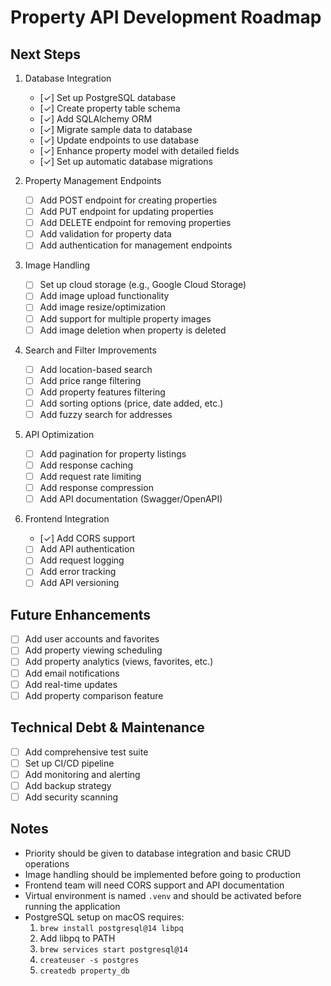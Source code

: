 # Property API Development Roadmap

## Next Steps
1. Database Integration
   - [✓] Set up PostgreSQL database
   - [✓] Create property table schema
   - [✓] Add SQLAlchemy ORM
   - [✓] Migrate sample data to database
   - [✓] Update endpoints to use database
   - [✓] Enhance property model with detailed fields
   - [✓] Set up automatic database migrations

2. Property Management Endpoints
   - [ ] Add POST endpoint for creating properties
   - [ ] Add PUT endpoint for updating properties
   - [ ] Add DELETE endpoint for removing properties
   - [ ] Add validation for property data
   - [ ] Add authentication for management endpoints

3. Image Handling
   - [ ] Set up cloud storage (e.g., Google Cloud Storage)
   - [ ] Add image upload functionality
   - [ ] Add image resize/optimization
   - [ ] Add support for multiple property images
   - [ ] Add image deletion when property is deleted

4. Search and Filter Improvements
   - [ ] Add location-based search
   - [ ] Add price range filtering
   - [ ] Add property features filtering
   - [ ] Add sorting options (price, date added, etc.)
   - [ ] Add fuzzy search for addresses

5. API Optimization
   - [ ] Add pagination for property listings
   - [ ] Add response caching
   - [ ] Add request rate limiting
   - [ ] Add response compression
   - [ ] Add API documentation (Swagger/OpenAPI)

6. Frontend Integration
   - [✓] Add CORS support
   - [ ] Add API authentication
   - [ ] Add request logging
   - [ ] Add error tracking
   - [ ] Add API versioning

## Future Enhancements
- [ ] Add user accounts and favorites
- [ ] Add property viewing scheduling
- [ ] Add property analytics (views, favorites, etc.)
- [ ] Add email notifications
- [ ] Add real-time updates
- [ ] Add property comparison feature

## Technical Debt & Maintenance
- [ ] Add comprehensive test suite
- [ ] Set up CI/CD pipeline
- [ ] Add monitoring and alerting
- [ ] Add backup strategy
- [ ] Add security scanning

## Notes
- Priority should be given to database integration and basic CRUD operations
- Image handling should be implemented before going to production
- Frontend team will need CORS support and API documentation
- Virtual environment is named `.venv` and should be activated before running the application
- PostgreSQL setup on macOS requires:
  1. `brew install postgresql@14 libpq`
  2. Add libpq to PATH
  3. `brew services start postgresql@14`
  4. `createuser -s postgres`
  5. `createdb property_db` 